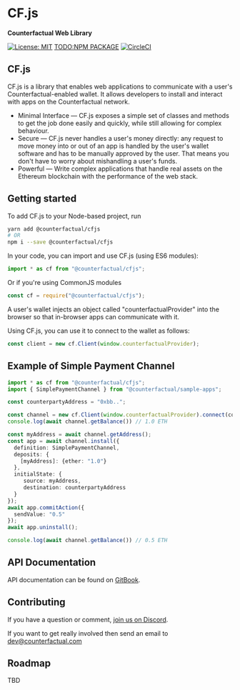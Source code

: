 # CF.js
**Counterfactual Web Library**
 
[![License: MIT](https://img.shields.io/badge/License-MIT-yellow.svg)](https://opensource.org/licenses/MIT) [TODO:NPM PACKAGE]() [![CircleCI](https://circleci.com/gh/counterfactual/monorepo.svg?style=svg&circle-token=adc9e1576b770585a350141b2a90fc3d68bc048c)](https://circleci.com/gh/counterfactual/monorepo)

## CF.js

CF.js is a library that enables web applications to communicate with a user's Counterfactual-enabled wallet. It allows developers to install and interact with apps on the Counterfactual network.

- Minimal Interface — CF.js exposes a simple set of classes and methods to get the job done easily and quickly, while still allowing for complex behaviour.
- Secure — CF.js never handles a user's money directly: any request to move money into or out of an app is handled by the user's wallet software and has to be manually approved by the user.  That means you don't have to worry about mishandling a user's funds.
- Powerful — Write complex applications that handle real assets on the Ethereum blockchain with the performance of the web stack.

## Getting started

To add CF.js to your Node-based project, run

```bash
yarn add @counterfactual/cfjs
# OR
npm i --save @counterfactual/cfjs
```

In your code, you can import and use CF.js (using ES6 modules):

```typescript
import * as cf from "@counterfactual/cfjs";
```

Or if you're using CommonJS modules
```typescript
const cf = require("@counterfactual/cfjs");
```

A user's wallet injects an object called "counterfactualProvider" into the browser so that in-browser apps can communicate with it.

Using CF.js, you can use it to connect to the wallet as follows:

```typescript
const client = new cf.Client(window.counterfactualProvider);
```

## Example of Simple Payment Channel
```typescript
import * as cf from "@counterfactual/cfjs";
import { SimplePaymentChannel } from "@counterfactual/sample-apps";

const counterpartyAddress = "0xbb..";

const channel = new cf.Client(window.counterfactualProvider).connect(counterpartyAddress);
console.log(await channel.getBalance()) // 1.0 ETH

const myAddress = await channel.getAddress();
const app = await channel.install({
  definition: SimplePaymentChannel,
  deposits: {
    [myAddress]: {ether: "1.0"}
  },
  initialState: {
     source: myAddress,
     destination: counterpartyAddress
  }
});
await app.commitAction({
  sendValue: "0.5"
});
await app.uninstall();

console.log(await channel.getBalance()) // 0.5 ETH
```

## API Documentation

API documentation can be found on [GitBook](https://counterfactual.gitbook.io/monorepo/packages/cf.js).

## Contributing

If you have a question or comment, [join us on Discord]([https://discord.gg/w6VmMhP](https://discord.gg/w6VmMhP)).

If you want to get really involved then send an email to [dev@counterfactual.com](mailto:dev@counterfactual.com)

## Roadmap

TBD 

